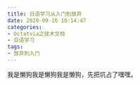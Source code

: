 ```yaml
---
title: 日语学习从入门到放弃
date: 2020-09-16 10:14:47
categories:
- Octatvia之技术文档
- 日语学习
tags: 
- 放弃到入门
---
```

我是懒狗我是懒狗我是懒狗，先把坑占了嘿嘿。
